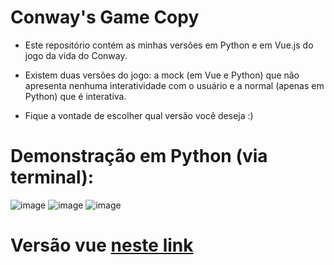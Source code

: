 # Conway's Game Copy

- Este repositório contém as minhas versões em Python e em Vue.js do jogo da vida do Conway. 

- Existem duas versões do jogo: a mock (em Vue e Python) que não apresenta nenhuma interatividade com o usuário e a normal (apenas em Python) que é interativa. 

- Fique a vontade de escolher qual versão você deseja :) 

# Demonstração em Python (via terminal):
![image](https://user-images.githubusercontent.com/103593286/211065434-ac0e414e-3bf2-474e-8077-ac15e4484cd8.png) ![image](https://user-images.githubusercontent.com/103593286/211065460-ba7c4124-8521-4355-9f78-f40d1169ee0a.png) ![image](https://user-images.githubusercontent.com/103593286/211065521-5db54c44-efe6-44cd-86f3-ff42b563fab4.png)

# Versão vue [neste link](https://ovictorprata.github.io/john-conways-the-game-of-life/)

